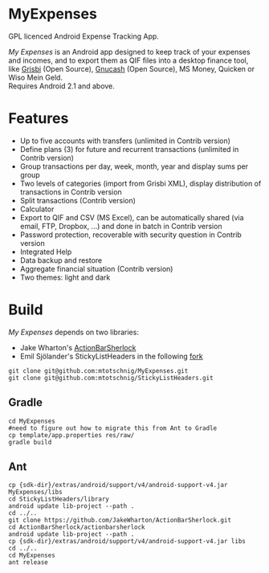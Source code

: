 MyExpenses
==========

GPL licenced Android Expense Tracking App.

*My Expenses* is an Android app designed to keep
  track of your expenses and incomes, and to export them as QIF files into a desktop
  finance tool, like <a href="http://www.grisbi.org">Grisbi</a> (Open Source), <a
  href="http://www.gnucash.org">Gnucash</a> (Open Source), MS Money, Quicken or Wiso Mein Geld.<br />
  Requires Android 2.1 and above.

Features
========
- Up to five accounts with transfers (unlimited in Contrib version)
- Define plans (3) for future and recurrent transactions  (unlimited in Contrib version)
- Group transactions per day, week, month, year and display sums per group
- Two levels of categories (import from Grisbi XML), display distribution of transactions in Contrib version
- Split transactions (Contrib version)
- Calculator
- Export to QIF and CSV (MS Excel), can be automatically shared (via email, FTP, Dropbox, ...) and done in batch in Contrib version
- Password protection, recoverable with security question in Contrib version
- Integrated Help
- Data backup and restore
- Aggregate financial situation (Contrib version)
- Two themes: light and dark

Build
=====
*My Expenses* depends on two libraries:
- Jake Wharton's <a href="http://actionbarsherlock.com">ActionBarSherlock</a>
- Emil Sjölander's StickyListHeaders in the following <a href="https://github.com/mtotschnig/StickyListHeaders">fork</a>

```
git clone git@github.com:mtotschnig/MyExpenses.git
git clone git@github.com:mtotschnig/StickyListHeaders.git
```

Gradle
------
```
cd MyExpenses
#need to figure out how to migrate this from Ant to Gradle
cp template/app.properties res/raw/
gradle build
```

Ant
---
```
cp {sdk-dir}/extras/android/support/v4/android-support-v4.jar MyExpenses/libs
cd StickyListHeaders/library
android update lib-project --path .
cd ../..
git clone https://github.com/JakeWharton/ActionBarSherlock.git
cd ActionBarSherlock/actionbarsherlock
android update lib-project --path .
cp {sdk-dir}/extras/android/support/v4/android-support-v4.jar libs
cd ../..
cd MyExpenses
ant release
